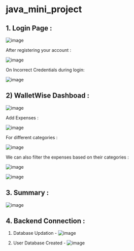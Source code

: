 # java_mini_project
 
## 1. Login Page : 
![image](https://github.com/aryanntated/Expense_Tracker/assets/108977638/84589188-d3a0-4842-bc0e-cda402038886)


After registering your account :

![image](https://github.com/aryanntated/Expense_Tracker/assets/108977638/d8591872-5424-4dd1-8caa-d13455538bd2)

On Incorrect Credentials during login:

![image](https://github.com/aryanntated/Expense_Tracker/assets/108977638/000401e1-f08c-47ea-b9ef-9cdeada5bd71)

## 2) WalletWise Dashboad : 
![image](https://github.com/aryanntated/Expense_Tracker/assets/108977638/1e13e47b-32ac-41e9-b570-b229c0803b85)

Add Expenses : 

![image](https://github.com/aryanntated/Expense_Tracker/assets/108977638/e23d092e-6bd0-4801-8d5f-63c5b5886a96)

For different categories :

![image](https://github.com/aryanntated/Expense_Tracker/assets/108977638/63d7d7e3-56cb-4ed5-b3af-31c4b3eead3a)

We can also filter the expenses based on their categories : 

![image](https://github.com/aryanntated/Expense_Tracker/assets/108977638/27db4366-8d85-41fc-9557-db05b079056b)


![image](https://github.com/aryanntated/Expense_Tracker/assets/108977638/cb726e83-4dea-46b5-a7b4-ad2768cf71ed)

## 3. Summary :
![image](https://github.com/aryanntated/Expense_Tracker/assets/108977638/f818f475-5f31-46f1-9b49-130ece7d50be)

## 4. Backend Connection : 
   
   1) Database Updation - 
![image](https://github.com/aryanntated/Expense_Tracker/assets/108977638/35d703f0-e2dd-4d03-963d-32d3bbdf7cb7)

   2) User Database Created -
![image](https://github.com/aryanntated/Expense_Tracker/assets/108977638/455aa2d9-6298-44a9-9eaa-9e1bea193925)

